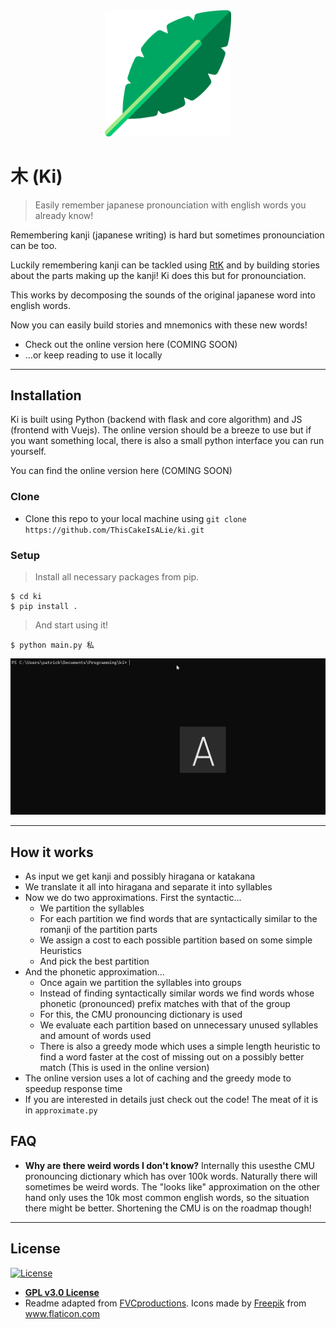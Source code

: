 <div style="text-align: center; width: 40%; margin: auto">
<img src="./plant.png"></img>
</div>

# 木 (Ki)

> Easily remember japanese pronounciation with english words you already know!

  Remembering kanji (japanese writing) is hard but sometimes pronounciation can be too.

  Luckily remembering kanji can be tackled using [RtK](https://en.wikipedia.org/wiki/Remembering_the_Kanji_and_Remembering_the_Hanzi) and by building stories about the parts making up the kanji!
  Ki does this but for pronounciation.

  This works by decomposing the sounds of the original japanese word into english words.

  Now you can easily build stories and mnemonics with these new words!
- Check out the online version here (COMING SOON)
- ...or keep reading to use it locally

---


## Installation

Ki is built using Python (backend with flask and core algorithm) and JS (frontend with Vuejs). The online version should be a breeze to use but if you want something local, there is also a small python interface you can run yourself.

You can find the online version here (COMING SOON)

### Clone

- Clone this repo to your local machine using `git clone https://github.com/ThisCakeIsALie/ki.git`
### Setup

> Install all necessary packages from pip.

```shell
$ cd ki
$ pip install .
```

> And start using it!

```shell
$ python main.py 私
```

![Gif showcase](/usage.gif)

---

## How it works

- As input we get kanji and possibly hiragana or katakana
- We translate it all into hiragana and separate it into syllables
- Now we do two approximations. First the syntactic...
  - We partition the syllables
  - For each partition we find words that are syntactically similar to the romanji of the partition parts
  - We assign a cost to each possible partition based on some simple Heuristics
  - And pick the best partition
- And the phonetic approximation...
  - Once again we partition the syllables into groups
  - Instead of finding syntactically similar words we find words whose phonetic (pronounced) prefix matches with that of the group
  - For this, the CMU pronouncing dictionary is used
  - We evaluate each partition based on unnecessary unused syllables and amount of words used
  - There is also a greedy mode which uses a simple length heuristic to find a word faster at the cost of missing out on a possibly better match (This is used in the online version)
- The online version uses a lot of caching and the greedy mode to speedup response time
- If you are interested in details just check out the code! The meat of it is in `approximate.py`

## FAQ

- **Why are there weird words I don't know?**
    Internally this usesthe CMU pronouncing dictionary which has over 100k words. Naturally there will sometimes be weird words. The "looks like" approximation on the other hand only uses the 10k most common english words, so the situation there might be better. Shortening the CMU is on the roadmap though!

---

## License

[![License](http://img.shields.io/:license-gpl_v3-blue.svg?style=flat-square)](http://badges.mit-license.org)

- **[GPL v3.0 License]()**
- Readme adapted from  <a href="https://gist.github.com/fvcproductions/1bfc2d4aecb01a834b46" target="_blank">FVCproductions</a>.
Icons made by <a href="https://www.flaticon.com/authors/freepik" title="Freepik">Freepik</a> from <a href="https://www.flaticon.com/" title="Flaticon"> www.flaticon.com</a>